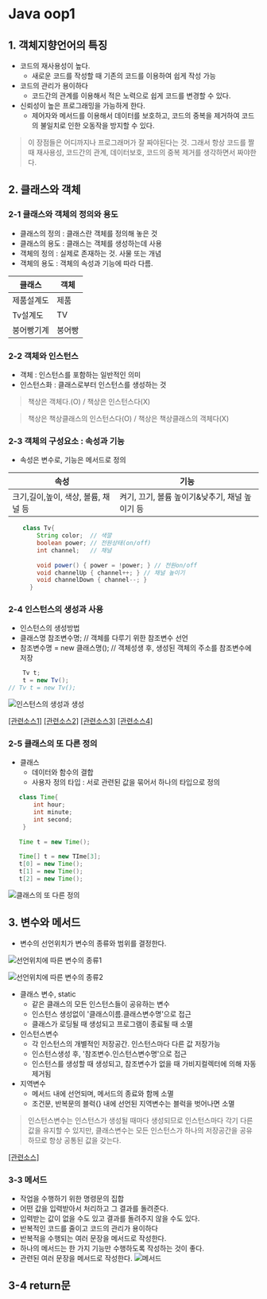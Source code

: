 # Java oop1

## 1. 객체지향언어의 특징
* 코드의 재사용성이 높다.
    - 새로운 코드를 작성할 때 기존의 코드를 이용하여 쉽게 작성 가능
* 코드의 관리가 용이하다
    - 코드간의 관계를 이용해서 적은 노력으로 쉽게 코드를 변경할 수 있다.
* 신뢰성이 높은 프로그래밍을 가능하게 한다.
    - 제어자와 메서드를 이용해서 데이터를 보호하고, 코드의 중복을 제거하여 코드의 불일치로 인한 오동작을 방지할 수 있다.

> 이 장점들은 어디까지나 프로그래머가 잘 짜야된다는 것. 그래서 항상 코드를 짤 때 재사용성, 코드간의 관계, 데이터보호, 코드의 중복 제거를 생각하면서 짜야한다.

## 2. 클래스와 객체
### 2-1 클래스와 객체의 정의와 용도
* 클래스의 정의 : 클래스란 객체를 정의해 놓은 것
* 클래스의 용도 : 클래스는 객체를 생성하는데 사용
* 객체의 정의 : 실제로 존재하는 것. 사물 또는 개념
* 객체의 용도 : 객체의 속성과 기능에 따라 다름.

클래스 | 객체
------------ | -------------
제품설계도 | 제품
Tv설계도 | TV
붕어빵기계 | 붕어빵

### 2-2 객체와 인스턴스
* 객체 : 인스턴스를 포함하는 일반적인 의미
* 인스턴스화 : 클래스로부터 인스턴스를 생성하는 것
> 책상은 객체다.(O) / 책상은 인스턴스다(X)

> 책상은 책상클래스의 인스턴스다(O) / 책상은 책상클래스의 객체다(X) 

### 2-3 객체의 구성요소 : 속성과 기능
* 속성은 변수로, 기능은 메서드로 정의

속성 | 기능
------------ | -------------
크기,길이,높이, 색상, 볼륨, 채널 등 | 켜기, 끄기, 볼륨 높이기&낮추기, 채널 높이기 등
```java
	class Tv{
    	String color;  // 색깔
        boolean power; // 전원상태(on/off)
        int channel;   // 채널
        
        void power() { power = !power; } // 전원on/off
        void channelUp { channel++; } // 채널 높이기
        void channelDown { channel--; }
      }
```

### 2-4 인스턴스의 생성과 사용
* 인스턴스의 생성방법
* 클래스명 참조변수명;  // 객체를 다루기 위한 참조변수 선언
* 참조변수명 = new 클래스명(); // 객체성생 후, 생성된 객체의 주소를 참조변수에 저장
```java
	Tv t;
    t = new Tv();
// Tv t = new Tv();
```
![인스턴스의 생성과 생성]()

[[관련소스1]](https://github.com/HaeSeongPark/TIL/blob/master/JavaStudy2/JavaStudySource2/src/ch6_oop1/TvTest.java)
[[관련소스2]](https://github.com/HaeSeongPark/TIL/blob/master/JavaStudy2/JavaStudySource2/src/ch6_oop1/TvTest2.java)
[[관련소스3]](https://github.com/HaeSeongPark/TIL/blob/master/JavaStudy2/JavaStudySource2/src/ch6_oop1/TvTest3.java)
[[관련소스4]](https://github.com/HaeSeongPark/TIL/blob/master/JavaStudy2/JavaStudySource2/src/ch6_oop1/TvTest4.java)

### 2-5 클래스의 또 다른 정의
* 클래스
   - 데이터와 함수의 결합
   - 사용자 정의 타입 : 서로 관련된 값을 묶어서 하나의 타입으로 정의
 ```java
 	class Time{
    	int hour;
        int minute;
        int second;
     }
  
  	Time t = new Time();
    
    Time[] t = new TIme[3];
    t[0] = new Time();
    t[1] = new Time();
    t[2] = new Time();
 ```
 ![클래스의 또 다른 정의]()
 
 ## 3. 변수와 메서드
 * 변수의 선언위치가 변수의 종류와 범위를 결정한다.

![선언위치에 따른 변수의 종류1]()

![선언위치에 따른 변수의 종류2]()

* 클래스 변수, static
   - 같은 클래스의 모든 인스턴스들이 공유하는 변수
   - 인스턴스 생성없이 '클래스이름.클래스변수명'으로 접근
   - 클래스가 로딩될 때 생성되고 프로그램이 종료될  때 소멸
*  인스턴스변수
    - 각 인스턴스의 개별적인 저장공간. 인스턴스마다 다른 값 저장가능
    - 인스턴스생성 후, '참조변수.인스턴스변수명'으로 접근
    - 인스턴스를 생성할 때 생성되고, 참조변수가 없을 때 가비지컬렉터에 의해 자동 제거됨
* 지역변수
    - 메서드 내에 선언되며, 메서드의 종료와 함께 소멸
    - 조건문, 반복문의 블럭{} 내에 선언된 지역변수는 블럭을 벗어나면 소멸
> 인스턴스변수는 인스턴스가 생성될 때마다 생성되므로 인스턴스마다 각기 다른 값을 유지할 수 있지만, 클래스변수는 모든 인스턴스가 하나의 저장공간을 공유하므로 항상 공통된 값을 갖는다.

[[관련소스]](https://github.com/HaeSeongPark/TIL/blob/master/JavaStudy2/JavaStudySource2/src/ch6_oop1/CarTest.java)

### 3-3 메서드
* 작업을 수행하기 위한 명령문의 집합
* 어떤 값을 입력받아서 처리하고 그 결과를 돌려준다.
* 입력받는 값이 없을  수도 있고 결과를 돌려주지 않을 수도 있다.
* 반복적인 코드를 줄이고 코드의 관리가 용이하다
* 반복적을 수행되는 여러 문장을 메서드로 작성한다.
* 하나의 메서드는 한 가지 기능만 수행하도록 작성하는 것이 좋다.
* 관련된 여러 문장을 메서드로 작성한다.
![메서드]()

## 3-4 return문
